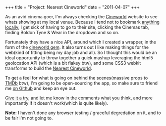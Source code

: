 +++
title = "Project: Nearest Cineworld"
date = "2011-04-07"
+++

As an avid cinema goer, I'm always checking the [Cineworld](http://cineworld.co.uk) website to see whats showing at my local venue. Because I tend not to bookmark [anything locally](http://pinboard.in/u:damian), I get sick of having to go to their site, clicking the Cinemas tab, finding Boldon Tyne & Wear in the dropdown and so on.

Fortunately they have a nice API, around which I created a wrapper, in the form of the [cineworld gem](/posts/ruby-gem-cineworld). It also turns out I like making things for the web(kind of fitting being my day job and all). So I thought this would be an ideal opportunity to throw together a quick mashup leveraging the html5 geolocation API (which is a bit flakey btw), and some CSS3 webkit transforms to build the [Nearest Cineworld](http://nearest-cineworld.co.uk).

To get a feel for what is going on behind the scenes(massive props to [TMDb](http://www.themoviedb.org/) btw), I'm going to be open-sourcing the app, so make sure to friend me [on Github](http://github.com/damian) and keep an eye out.

[Give it a try](http://nearest-cineworld.co.uk), and let me know in the comments what you think, and more importantly if it doesn't work(which is quite likely).

**Note:** I haven't done any browser testing / graceful degredation on it, and to be fair I'm not going to.
